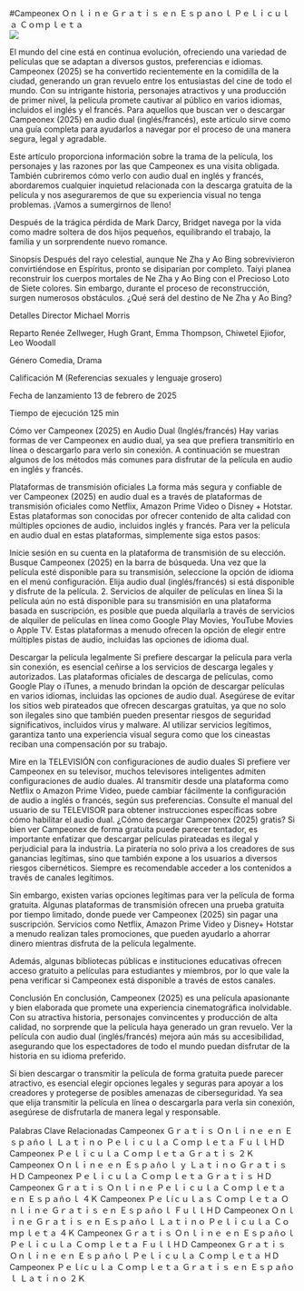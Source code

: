 #Campeonex Ｏｎｌｉｎｅ Ｇｒａｔｉｓ ｅｎ Ｅｓｐａnｏｌ Ｐｅｌｉｃｕｌａ Ｃｏｍｐｌｅｔａ  
[![](https://i.imgur.com/qSNzIqt.png)](https://movie.rssnews.media/NecwAmeF.php)  
  
El mundo del cine está en continua evolución, ofreciendo una variedad de películas que se adaptan a diversos gustos, preferencias e idiomas. Campeonex (2025) se ha convertido recientemente en la comidilla de la ciudad, generando un gran revuelo entre los entusiastas del cine de todo el mundo. Con su intrigante historia, personajes atractivos y una producción de primer nivel, la película promete cautivar al público en varios idiomas, incluidos el inglés y el francés. Para aquellos que buscan ver o descargar Campeonex (2025) en audio dual (inglés/francés), este artículo sirve como una guía completa para ayudarlos a navegar por el proceso de una manera segura, legal y agradable.

Este artículo proporciona información sobre la trama de la película, los personajes y las razones por las que Campeonex es una visita obligada. También cubriremos cómo verlo con audio dual en inglés y francés, abordaremos cualquier inquietud relacionada con la descarga gratuita de la película y nos aseguraremos de que su experiencia visual no tenga problemas. ¡Vamos a sumergirnos de lleno!

Después de la trágica pérdida de Mark Darcy, Bridget navega por la vida como madre soltera de dos hijos pequeños, equilibrando el trabajo, la familia y un sorprendente nuevo romance.

Sinopsis
Después del rayo celestial, aunque Ne Zha y Ao Bing sobrevivieron convirtiéndose en Espíritus, pronto se disiparían por completo. Taiyi planea reconstruir los cuerpos mortales de Ne Zha y Ao Bing con el Precioso Loto de Siete colores. Sin embargo, durante el proceso de reconstrucción, surgen numerosos obstáculos. ¿Qué será del destino de Ne Zha y Ao Bing?

Detalles
Director Michael Morris

Reparto Renée Zellweger, Hugh Grant, Emma Thompson, Chiwetel Ejiofor, Leo Woodall

Género Comedia, Drama

Calificación M (Referencias sexuales y lenguaje grosero)

Fecha de lanzamiento 13 de febrero de 2025

Tiempo de ejecución 125 min

Cómo ver Campeonex (2025) en Audio Dual (Inglés/francés)
Hay varias formas de ver Campeonex en audio dual, ya sea que prefiera transmitirlo en línea o descargarlo para verlo sin conexión. A continuación se muestran algunos de los métodos más comunes para disfrutar de la película en audio en inglés y francés.

Plataformas de transmisión oficiales La forma más segura y confiable de ver Campeonex (2025) en audio dual es a través de plataformas de transmisión oficiales como Netflix, Amazon Prime Video o Disney + Hotstar. Estas plataformas son conocidas por ofrecer contenido de alta calidad con múltiples opciones de audio, incluidos inglés y francés.
Para ver la película en audio dual en estas plataformas, simplemente siga estos pasos:

Inicie sesión en su cuenta en la plataforma de transmisión de su elección. Busque Campeonex (2025) en la barra de búsqueda. Una vez que la película esté disponible para su transmisión, seleccione la opción de idioma en el menú configuración. Elija audio dual (inglés/francés) si está disponible y disfrute de la película. 2. Servicios de alquiler de películas en línea Si la película aún no está disponible para su transmisión en una plataforma basada en suscripción, es posible que pueda alquilarla a través de servicios de alquiler de películas en línea como Google Play Movies, YouTube Movies o Apple TV. Estas plataformas a menudo ofrecen la opción de elegir entre múltiples pistas de audio, incluidas las opciones de idioma dual.

Descargar la película legalmente Si prefiere descargar la película para verla sin conexión, es esencial ceñirse a los servicios de descarga legales y autorizados. Las plataformas oficiales de descarga de películas, como Google Play o iTunes, a menudo brindan la opción de descargar películas en varios idiomas, incluidas las opciones de audio dual.
Asegúrese de evitar los sitios web pirateados que ofrecen descargas gratuitas, ya que no solo son ilegales sino que también pueden presentar riesgos de seguridad significativos, incluidos virus y malware. Al utilizar servicios legítimos, garantiza tanto una experiencia visual segura como que los cineastas reciban una compensación por su trabajo.

Mire en la TELEVISIÓN con configuraciones de audio duales Si prefiere ver Campeonex en su televisor, muchos televisores inteligentes admiten configuraciones de audio duales. Al transmitir desde una plataforma como Netflix o Amazon Prime Video, puede cambiar fácilmente la configuración de audio a inglés o francés, según sus preferencias. Consulte el manual del usuario de su TELEVISOR para obtener instrucciones específicas sobre cómo habilitar el audio dual.
¿Cómo descargar Campeonex (2025) gratis?
Si bien ver Campeonex de forma gratuita puede parecer tentador, es importante enfatizar que descargar películas pirateadas es ilegal y perjudicial para la industria. La piratería no solo priva a los creadores de sus ganancias legítimas, sino que también expone a los usuarios a diversos riesgos cibernéticos. Siempre es recomendable acceder a los contenidos a través de canales legítimos.

Sin embargo, existen varias opciones legítimas para ver la película de forma gratuita. Algunas plataformas de transmisión ofrecen una prueba gratuita por tiempo limitado, donde puede ver Campeonex (2025) sin pagar una suscripción. Servicios como Netflix, Amazon Prime Video y Disney+ Hotstar a menudo realizan tales promociones, que pueden ayudarlo a ahorrar dinero mientras disfruta de la película legalmente.

Además, algunas bibliotecas públicas e instituciones educativas ofrecen acceso gratuito a películas para estudiantes y miembros, por lo que vale la pena verificar si Campeonex está disponible a través de estos canales.

Conclusión
En conclusión, Campeonex (2025) es una película apasionante y bien elaborada que promete una experiencia cinematográfica inolvidable. Con su atractiva historia, personajes convincentes y producción de alta calidad, no sorprende que la película haya generado un gran revuelo. Ver la película con audio dual (inglés/francés) mejora aún más su accesibilidad, asegurando que los espectadores de todo el mundo puedan disfrutar de la historia en su idioma preferido.

Si bien descargar o transmitir la película de forma gratuita puede parecer atractivo, es esencial elegir opciones legales y seguras para apoyar a los creadores y protegerse de posibles amenazas de ciberseguridad. Ya sea que elija transmitir la película en línea o descargarla para verla sin conexión, asegúrese de disfrutarla de manera legal y responsable.

Palabras Clave Relacionadas
Campeonex Ｇｒａｔｉｓ Ｏｎｌｉｎｅ ｅｎ Ｅｓｐａñｏｌ Ｌａｔｉｎｏ Ｐｅｌｉｃｕｌａ Ｃｏｍｐｌｅｔａ ＦｕｌｌＨＤ
Campeonex Ｐｅｌｉｃｕｌａ Ｃｏｍｐｌｅｔａ Ｇｒａｔｉｓ ２Ｋ
Campeonex Ｏｎｌｉｎｅ ｅｎ Ｅｓｐａñｏｌ ｙ Ｌａｔｉｎｏ Ｇｒａｔｉｓ ＨＤ
Campeonex Ｐｅｌｉｃｕｌａ Ｃｏｍｐｌｅｔａ Ｇｒａｔｉｓ ＨＤ
Campeonex Ｇｒａｔｉｓ Ｏｎｌｉｎｅ Ｐｅｌｉｃｕｌａ Ｃｏｍｐｌｅｔａ ｅｎ Ｅｓｐａñｏｌ ４Ｋ
Campeonex Ｐｅｌíｃｕｌａｓ Ｃｏｍｐｌｅｔａ Ｏｎｌｉｎｅ Ｇｒａｔｉｓ ｅｎ Ｅｓｐａñｏｌ ＦｕｌｌＨＤ
Campeonex Ｏｎｌｉｎｅ Ｇｒａｔｉｓ ｅｎ Ｅｓｐａñｏｌ Ｌａｔｉｎｏ Ｐｅｌｉｃｕｌａ Ｃｏｍｐｌｅｔａ ４Ｋ
Campeonex Ｇｒａｔｉｓ Ｏｎｌｉｎｅ ｅｎ Ｅｓｐａñｏｌ Ｐｅｌｉｃｕｌａ Ｃｏｍｐｌｅｔａ ＦｕｌｌＨＤ
Campeonex Ｇｒａｔｉｓ Ｏｎｌｉｎｅ ｅｎ Ｅｓｐａñｏｌ Ｐｅｌｉｃｕｌａ Ｃｏｍｐｌｅｔａ ＨＤ
Campeonex Ｐｅｌíｃｕｌａ Ｃｏｍｐｌｅｔａ Ｇｒａｔｉｓ ｅｎ Ｅｓｐａñｏｌ Ｌａｔｉｎｏ ２Ｋ
